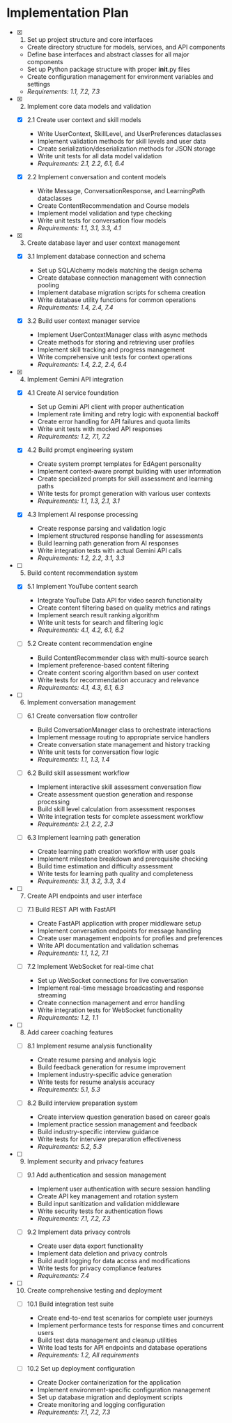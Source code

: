 # Implementation Plan

- [x] 1. Set up project structure and core interfaces
  - Create directory structure for models, services, and API components
  - Define base interfaces and abstract classes for all major components
  - Set up Python package structure with proper __init__.py files
  - Create configuration management for environment variables and settings
  - _Requirements: 1.1, 7.2, 7.3_

- [x] 2. Implement core data models and validation
  - [x] 2.1 Create user context and skill models
    - Write UserContext, SkillLevel, and UserPreferences dataclasses
    - Implement validation methods for skill levels and user data
    - Create serialization/deserialization methods for JSON storage
    - Write unit tests for all data model validation
    - _Requirements: 2.1, 2.2, 6.1, 6.4_

  - [x] 2.2 Implement conversation and content models
    - Write Message, ConversationResponse, and LearningPath dataclasses
    - Create ContentRecommendation and Course models
    - Implement model validation and type checking
    - Write unit tests for conversation flow models
    - _Requirements: 1.1, 3.1, 3.3, 4.1_

- [x] 3. Create database layer and user context management
  - [x] 3.1 Implement database connection and schema
    - Set up SQLAlchemy models matching the design schema
    - Create database connection management with connection pooling
    - Implement database migration scripts for schema creation
    - Write database utility functions for common operations
    - _Requirements: 1.4, 2.4, 7.4_

  - [x] 3.2 Build user context manager service
    - Implement UserContextManager class with async methods
    - Create methods for storing and retrieving user profiles
    - Implement skill tracking and progress management
    - Write comprehensive unit tests for context operations
    - _Requirements: 1.4, 2.2, 2.4, 6.4_

- [x] 4. Implement Gemini API integration
  - [x] 4.1 Create AI service foundation
    - Set up Gemini API client with proper authentication
    - Implement rate limiting and retry logic with exponential backoff
    - Create error handling for API failures and quota limits
    - Write unit tests with mocked API responses
    - _Requirements: 1.2, 7.1, 7.2_

  - [x] 4.2 Build prompt engineering system
    - Create system prompt templates for EdAgent personality
    - Implement context-aware prompt building with user information
    - Create specialized prompts for skill assessment and learning paths
    - Write tests for prompt generation with various user contexts
    - _Requirements: 1.1, 1.3, 2.1, 3.1_

  - [x] 4.3 Implement AI response processing
    - Create response parsing and validation logic
    - Implement structured response handling for assessments
    - Build learning path generation from AI responses
    - Write integration tests with actual Gemini API calls
    - _Requirements: 1.2, 2.2, 3.1, 3.3_

- [ ] 5. Build content recommendation system
  - [x] 5.1 Implement YouTube content search
    - Integrate YouTube Data API for video search functionality
    - Create content filtering based on quality metrics and ratings
    - Implement search result ranking algorithm
    - Write unit tests for search and filtering logic
    - _Requirements: 4.1, 4.2, 6.1, 6.2_

  - [ ] 5.2 Create content recommendation engine
    - Build ContentRecommender class with multi-source search
    - Implement preference-based content filtering
    - Create content scoring algorithm based on user context
    - Write tests for recommendation accuracy and relevance
    - _Requirements: 4.1, 4.3, 6.1, 6.3_

- [ ] 6. Implement conversation management
  - [ ] 6.1 Create conversation flow controller
    - Build ConversationManager class to orchestrate interactions
    - Implement message routing to appropriate service handlers
    - Create conversation state management and history tracking
    - Write unit tests for conversation flow logic
    - _Requirements: 1.1, 1.3, 1.4_

  - [ ] 6.2 Build skill assessment workflow
    - Implement interactive skill assessment conversation flow
    - Create assessment question generation and response processing
    - Build skill level calculation from assessment responses
    - Write integration tests for complete assessment workflow
    - _Requirements: 2.1, 2.2, 2.3_

  - [ ] 6.3 Implement learning path generation
    - Create learning path creation workflow with user goals
    - Implement milestone breakdown and prerequisite checking
    - Build time estimation and difficulty assessment
    - Write tests for learning path quality and completeness
    - _Requirements: 3.1, 3.2, 3.3, 3.4_

- [ ] 7. Create API endpoints and user interface
  - [ ] 7.1 Build REST API with FastAPI
    - Create FastAPI application with proper middleware setup
    - Implement conversation endpoints for message handling
    - Create user management endpoints for profiles and preferences
    - Write API documentation and validation schemas
    - _Requirements: 1.1, 1.2, 7.1_

  - [ ] 7.2 Implement WebSocket for real-time chat
    - Set up WebSocket connections for live conversation
    - Implement real-time message broadcasting and response streaming
    - Create connection management and error handling
    - Write integration tests for WebSocket functionality
    - _Requirements: 1.2, 1.1_

- [ ] 8. Add career coaching features
  - [ ] 8.1 Implement resume analysis functionality
    - Create resume parsing and analysis logic
    - Build feedback generation for resume improvement
    - Implement industry-specific advice generation
    - Write tests for resume analysis accuracy
    - _Requirements: 5.1, 5.3_

  - [ ] 8.2 Build interview preparation system
    - Create interview question generation based on career goals
    - Implement practice session management and feedback
    - Build industry-specific interview guidance
    - Write tests for interview preparation effectiveness
    - _Requirements: 5.2, 5.3_

- [ ] 9. Implement security and privacy features
  - [ ] 9.1 Add authentication and session management
    - Implement user authentication with secure session handling
    - Create API key management and rotation system
    - Build input sanitization and validation middleware
    - Write security tests for authentication flows
    - _Requirements: 7.1, 7.2, 7.3_

  - [ ] 9.2 Implement data privacy controls
    - Create user data export functionality
    - Implement data deletion and privacy controls
    - Build audit logging for data access and modifications
    - Write tests for privacy compliance features
    - _Requirements: 7.4_

- [ ] 10. Create comprehensive testing and deployment
  - [ ] 10.1 Build integration test suite
    - Create end-to-end test scenarios for complete user journeys
    - Implement performance tests for response times and concurrent users
    - Build test data management and cleanup utilities
    - Write load tests for API endpoints and database operations
    - _Requirements: 1.2, All requirements_

  - [ ] 10.2 Set up deployment configuration
    - Create Docker containerization for the application
    - Implement environment-specific configuration management
    - Set up database migration and deployment scripts
    - Create monitoring and logging configuration
    - _Requirements: 7.1, 7.2, 7.3_